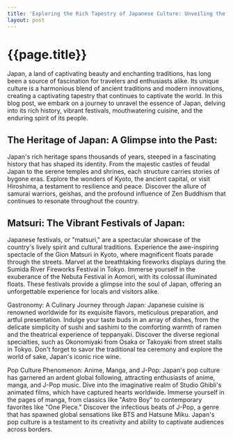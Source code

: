 ```yaml
---
title: 'Exploring the Rich Tapestry of Japanese Culture: Unveiling the Essence of Japan'
layout: post
---
```


# {{page.title}}

Japan, a land of captivating beauty and enchanting traditions, has long been a source of fascination for travelers and enthusiasts alike. Its unique culture is a harmonious blend of ancient traditions and modern innovations, creating a captivating tapestry that continues to captivate the world. In this blog post, we embark on a journey to unravel the essence of Japan, delving into its rich history, vibrant festivals, mouthwatering cuisine, and the enduring spirit of its people.

## The Heritage of Japan: A Glimpse into the Past:

Japan's rich heritage spans thousands of years, steeped in a fascinating history that has shaped its identity. From the majestic castles of feudal Japan to the serene temples and shrines, each structure carries stories of bygone eras. Explore the wonders of Kyoto, the ancient capital, or visit Hiroshima, a testament to resilience and peace. Discover the allure of samurai warriors, geishas, and the profound influence of Zen Buddhism that continues to resonate throughout the country.

## Matsuri: The Vibrant Festivals of Japan:

Japanese festivals, or "matsuri," are a spectacular showcase of the country's lively spirit and cultural traditions. Experience the awe-inspiring spectacle of the Gion Matsuri in Kyoto, where magnificent floats parade through the streets. Marvel at the breathtaking fireworks displays during the Sumida River Fireworks Festival in Tokyo. Immerse yourself in the exuberance of the Nebuta Festival in Aomori, with its colossal illuminated floats. These festivals provide a glimpse into the soul of Japan, offering an unforgettable experience for locals and visitors alike.

Gastronomy: A Culinary Journey through Japan:
Japanese cuisine is renowned worldwide for its exquisite flavors, meticulous preparation, and artful presentation. Indulge your taste buds in an array of dishes, from the delicate simplicity of sushi and sashimi to the comforting warmth of ramen and the theatrical experience of teppanyaki. Discover the diverse regional specialties, such as Okonomiyaki from Osaka or Takoyaki from street stalls in Tokyo. Don't forget to savor the traditional tea ceremony and explore the world of sake, Japan's iconic rice wine.

Pop Culture Phenomenon: Anime, Manga, and J-Pop:
Japan's pop culture has garnered an ardent global following, attracting enthusiasts of anime, manga, and J-Pop music. Dive into the imaginative realm of Studio Ghibli's animated films, which have captured hearts worldwide. Immerse yourself in the pages of manga, from classics like "Astro Boy" to contemporary favorites like "One Piece." Discover the infectious beats of J-Pop, a genre that has spawned global sensations like BTS and Hatsune Miku. Japan's pop culture is a testament to its creativity and ability to captivate audiences across borders.
